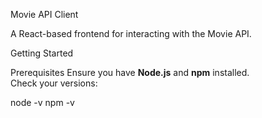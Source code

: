 Movie API Client

A React-based frontend for interacting with the Movie API.

Getting Started

Prerequisites
Ensure you have **Node.js** and **npm** installed.  
Check your versions:

node -v
npm -v
